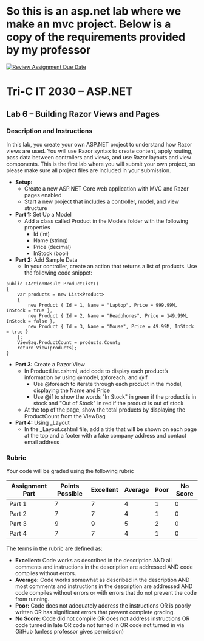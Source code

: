 # So this is an asp.net lab where we make an mvc project. Below is a copy of the requirements provided by my professor

[![Review Assignment Due Date](https://classroom.github.com/assets/deadline-readme-button-22041afd0340ce965d47ae6ef1cefeee28c7c493a6346c4f15d667ab976d596c.svg)](https://classroom.github.com/a/uz-6UAyj)
# Tri-C IT 2030 – ASP.NET

## Lab 6 – Building Razor Views and Pages

### Description and Instructions

In this lab, you create your own ASP.NET project to understand how Razor views are used. You will use Razor syntax to create content, apply routing, pass data between controllers and views, and use Razor layouts and view components. This is the first lab where you will submit your own project, so please make sure all project files are included in your submission.

- **Setup:**
  - Create a new ASP.NET Core web application with MVC and Razor pages enabled
  - Start a new project that includes a controller, model, and view structure
- **Part 1:** Set Up a Model
  - Add a class called Product in the Models folder with the following properties
    - Id (int)
    - Name (string)
    - Price (decimal)
    - InStock (bool)
- **Part 2:** Add Sample Data
  - In your controller, create an action that returns a list of products. Use the following code snippet:
```
public IActionResult ProductList()
{
    var products = new List<Product>
    {
        new Product { Id = 1, Name = "Laptop", Price = 999.99M, InStock = true },
        new Product { Id = 2, Name = "Headphones", Price = 149.99M, InStock = false },
        new Product { Id = 3, Name = "Mouse", Price = 49.99M, InStock = true }
    };
    ViewBag.ProductCount = products.Count;
    return View(products);
}
```
- **Part 3:** Create a Razor View
  - In ProductList.cshtml, add code to display each product’s information by using @model, @foreach, and @if
    - Use @foreach to iterate through each product in the model, displaying the Name and Price
    - Use @if to show the words "In Stock" in green if the product is in stock and "Out of Stock" in red if the product is out of stock
  - At the top of the page, show the total products by displaying the ProductCount from the ViewBag
- **Part 4:** Using _Layout
  - In the _Layout.cshtml file, add a title that will be shown on each page at the top and a footer with a fake company address and contact email address

### Rubric

Your code will be graded using the following rubric

| Assignment Part    | Points Possible    | Excellent     | Average     | Poor    | No Score    |
| ------------------ | ------------------ | ------------- | ----------- | ------- | ----------- |
| Part 1             | 7                  | 7             | 4           | 1       | 0           |
| Part 2             | 7                  | 7             | 4           | 1       | 0           |
| Part 3             | 9                  | 9             | 5           | 2       | 0           |
| Part 4             | 7                  | 7             | 4           | 1       | 0           |

The terms in the rubric are defined as:

- **Excellent:** Code works as described in the description AND all comments and instructions in the description are addressed AND code compiles without errors.
- **Average:** Code works somewhat as described in the description AND most comments and instructions in the description are addressed AND code compiles without errors or with errors that do not prevent the code from running.
- **Poor:** Code does not adequately address the instructions OR is poorly written OR has significant errors that prevent complete grading.
- **No Score:** Code did not compile OR does not address instructions OR code turned in late OR code not turned in OR code not turned in via GitHub (unless professor gives permission)
